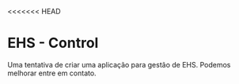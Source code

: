 <<<<<<< HEAD
# EHS - Control
Uma tentativa de criar uma aplicação para gestão de EHS. Podemos melhorar entre em contato.